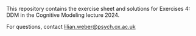 This repository contains the exercise sheet and solutions for Exercises 4: DDM in the Cognitive Modeling lecture 2024.

For questions, contact lilian.weber@psych.ox.ac.uk
